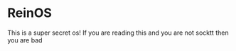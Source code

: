 # ReinOS
This is a super secret os! If you are reading this and you are not socktt then you are bad

